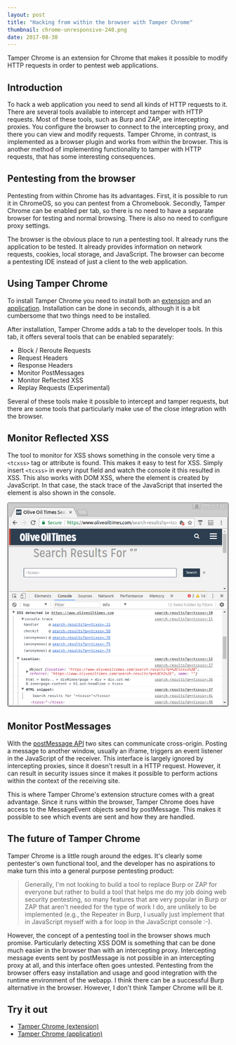 ```yaml
---
layout: post
title: "Hacking from within the browser with Tamper Chrome"
thumbnail: chrome-unresponsive-240.png
date: 2017-08-30
---
```


Tamper Chrome is an extension for Chrome that makes it possible to modify HTTP requests in order to pentest web applications.

## Introduction

To hack a web application you need to send all kinds of HTTP requests to it. There are several tools available to intercept and tamper with HTTP requests. Most of these tools, such as Burp and ZAP, are intercepting proxies. You configure the browser to connect to the intercepting proxy, and there you can view and modify requests. Tamper Chrome, in contrast, is implemented as a browser plugin and works from within the browser. This is another method of implementing functionality to tamper with HTTP requests, that has some interesting consequences.

## Pentesting from the browser

Pentesting from within Chrome has its advantages. First, it is possible to run it in ChromeOS, so you can pentest from a Chromebook. Secondly, Tamper Chrome can be enabled per tab, so there is no need to have a separate browser for testing and normal browsing. There is also no need to configure proxy settings.

The browser is the obvious place to run a pentesting tool. It already runs the application to be tested. It already provides information on network requests, cookies, local storage, and JavaScript. The browser can become a pentesting IDE instead of just a client to the web application.

## Using Tamper Chrome 

To install Tamper Chrome you need to install both an [extension](https://chrome.google.com/webstore/detail/tamper-chrome-extension/hifhgpdkfodlpnlmlnmhchnkepplebkb) and an [application](https://chrome.google.com/webstore/detail/tamper-chrome-application/odldmflbckacdofpepkdkmkccgdfaemb). Installation can be done in seconds, although it is a bit cumbersome that two things need to be installed.

After installation, Tamper Chrome adds a tab to the developer tools. In this tab, it offers several tools that can be enabled separately:

* Block / Reroute Requests
* Request Headers
* Response Headers
* Monitor PostMessages
* Monitor Reflected XSS
* Replay Requests (Experimental)

Several of these tools make it possible to intercept and tamper requests, but there are some tools that particularly make use of the close integration with the browser.

## Monitor Reflected XSS

The tool to monitor for XSS shows something in the console very time a `<tcxss>` tag or attribute is found. This makes it easy to test for XSS. Simply insert `<tcxss>` in every input field and watch the console it this resulted in XSS. This also works with DOM XSS, where the element is created by JavaScript. In that case, the stack trace of the JavaScript that inserted the element is also shown in the console.

<img src="/images/tamperchrome-xss-detected.png" alt="Tamper Chrome shows that XSS is present on this page">

## Monitor PostMessages

With the [postMessage API](https://developer.mozilla.org/en-US/docs/Web/API/Window/postMessage) two sites can communicate cross-origin. Posting a message to another window, usually an iframe, triggers an event listener in the JavaScript of the receiver. This interface is largely ignored by intercepting proxies, since it doesn't result in a HTTP request. However, it can result in security issues since it makes it possible to perform actions within the context of the receiving site.

This is where Tamper Chrome's extension structure comes with a great advantage. Since it runs within the browser, Tamper Chrome does have access to the MessageEvent objects send by postMessage. This makes it possible to see which events are sent and how they are handled.


## The future of Tamper Chrome

Tamper Chrome is a little rough around the edges. It's clearly some pentester's own functional tool, and the developer has no aspirations to make turn this into a general purpose pentesting product:

> Generally, I'm not looking to build a tool to replace Burp or ZAP for everyone but rather to build a tool that helps me do my job doing web security pentesting, so many features that are very popular in Burp or ZAP that aren't needed for the type of work I do, are unlikely to be implemented (e.g., the Repeater in Burp, I usually just implement that in JavaScript myself with a for loop in the JavaScript console :-).

However, the concept of a pentesting tool in the browser shows much promise. Particularly detecting XSS DOM is something that can be done much easier in the browser than with an intercepting proxy. Intercepting message events sent by postMessage is not possible in an intercepting proxy at all, and this interface often goes untested. Pentesting from the browser offers easy installation and usage and good integration with the runtime environment of the webapp. I think there can be a successful Burp alternative in the browser. However, I don't think Tamper Chrome will be it.

## Try it out

* [Tamper Chrome (extension)](https://chrome.google.com/webstore/detail/tamper-chrome-extension/hifhgpdkfodlpnlmlnmhchnkepplebkb)
* [Tamper Chrome (application)](https://chrome.google.com/webstore/detail/tamper-chrome-application/odldmflbckacdofpepkdkmkccgdfaemb)
